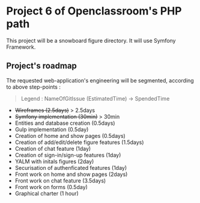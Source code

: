 # Project 6 of Openclassroom's PHP path

This project will be a snowboard figure directory. It will use Symfony 
Framework.

## Project's roadmap

The requested web-application's engineering will be segmented, according to above step-points : 
> Legend : NameOfGitIssue (EstimatedTime) -> SpendedTime

 - ~~Wireframes (2.5days)~~ > 2.5days
 - ~~Symfony implementation (30min)~~ > 30min
 - Entities and database creation (0.5days)
 - Gulp implementation (0.5day)
 - Creation of home and show pages (0.5days)
 - Creation of add/edit/delete figure features (1.5days)
 - Creation of chat feature (1day)
 - Creation of sign-in/sign-up features (1day)
 - YALM with initals figures (2day)
 - Securisation of authenficated features (1day)
 - Front work on home and show pages (2days)
 - Front work on chat feature (3.5days)
 - Front work on forms  (0.5day)
 - Graphical charter (1 hour)
